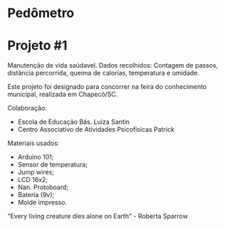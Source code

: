 # Pedômetro

# Projeto #1
Manutenção de vida saúdavel.
Dados recolhidos: Contagem de passos, distância percorrida, queima de calorias, temperatura e umidade.

Este projeto foi designado para concorrer na feira do conhecimento municipal, realizada em Chapecó/SC.

Colaboração:

 - Escola de Educação Bás. Luiza Santin
 - Centro Associativo de Atividades Psicofísicas Patrick

Materiais usados:

 - Arduino 101;
 - Sensor de temperatura;
 - Jump wires;
 - LCD 16x2;
 - Nan. Protoboard;
 - Bateria (9v);
 - Molde impresso.

"Every living creature dies alone on Earth"
                            - Roberta Sparrow







